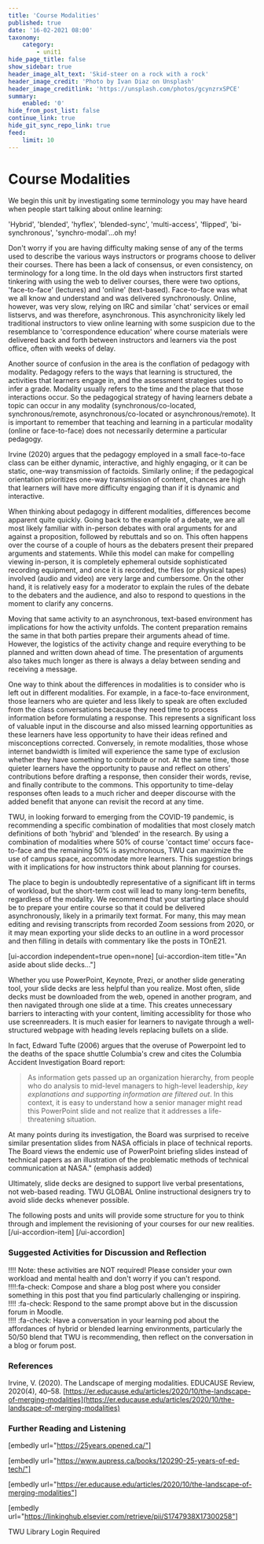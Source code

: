 ```yaml
---
title: 'Course Modalities'
published: true
date: '16-02-2021 08:00'
taxonomy:
    category:
        - unit1
hide_page_title: false
show_sidebar: true
header_image_alt_text: 'Skid-steer on a rock with a rock'
header_image_credit: 'Photo by Ivan Diaz on Unsplash'
header_image_creditlink: 'https://unsplash.com/photos/gcynzrxSPCE'
summary:
    enabled: '0'
hide_from_post_list: false
continue_link: true
hide_git_sync_repo_link: true
feed:
    limit: 10
---
```


# Course Modalities

We begin this unit by investigating some terminology you may have heard when people start talking about online learning:

'Hybrid', 'blended', 'hyflex', 'blended-sync', 'multi-access', 'flipped', 'bi-synchronous', 'synchro-modal'...oh my!

Don't worry if you are having difficulty making sense of any of the terms used to describe the various ways instructors or programs choose to deliver their courses. There has been a lack of consensus, or even consistency, on terminology for a long time. In the old days when instructors first started tinkering with using the web to deliver courses, there were two options, 'face-to-face' (lectures) and 'online' (text-based). Face-to-face was what we all know and understand and was delivered synchronously. Online, however, was very slow, relying on IRC and similar 'chat' services or email listservs, and was therefore, asynchronous. This asynchronicity likely led traditional instructors to view online learning with some suspicion due to the resemblance to 'correspondence education' where course materials were delivered back and forth between instructors and learners via the post office, often with weeks of delay.

Another source of confusion in the area is the conflation of pedagogy with modality. Pedagogy refers to the ways that learning is structured, the activities that learners engage in, and the assessment strategies used to infer a grade. Modality usually refers to the time and the place that those interactions occur. So the pedagogical strategy of having learners debate a topic can occur in any modality (synchronous/co-located, synchronous/remote, asynchronous/co-located or asynchronous/remote). It is important to remember that teaching and learning in a particular modality (online or face-to-face) does not necessarily determine a particular pedagogy.

Irvine (2020) argues that the pedagogy employed in a small face-to-face class can be either dynamic, interactive, and highly engaging, or it can be static, one-way transmission of factoids. Similarly online; if the pedagogical orientation prioritizes one-way transmission of content, chances are high that learners will have more difficulty engaging than if it is dynamic and interactive.

When thinking about pedagogy in different modalities, differences become apparent quite quickly. Going back to the example of a debate, we are all most likely familiar with in-person debates with oral arguments for and against a proposition, followed by rebuttals and so on. This often happens over the course of a couple of hours as the debaters present their prepared arguments and statements. While this model can make for compelling viewing in-person, it is completely ephemeral outside sophisticated recording equipment, and once it is recorded, the files (or physical tapes) involved (audio and video) are very large and cumbersome. On the other hand, it is relatively easy for a moderator to explain the rules of the debate to the debaters and the audience, and also to respond to questions in the moment to clarify any concerns.

Moving that same activity to an asynchronous, text-based environment has implications for how the activity unfolds. The content preparation remains the same in that both parties prepare their arguments ahead of time. However, the logistics of the activity change and require everything to be planned and written down ahead of time. The presentation of arguments also takes much longer as there is always a delay between sending and receiving a message.

One way to think about the differences in modalities is to consider who is left out in different modalities. For example, in a face-to-face environment, those learners who are quieter and less likely to speak are often excluded from the class conversations because they need time to process information before formulating a response. This represents a significant loss of valuable input in the discourse and also missed learning opportunities as these learners have less opportunity to have their ideas refined and misconceptions corrected. Conversely, in remote modalities, those whose internet bandwidth is limited will experience the same type of exclusion whether they have something to contribute or not. At the same time, those quieter learners have the opportunity to pause and reflect on others' contributions before drafting a response, then consider their words, revise, and finally contribute to the commons. This opportunity to time-delay responses often leads to a much richer and deeper discourse with the added benefit that anyone can revisit the record at any time.

TWU, in looking forward to emerging from the COVID-19 pandemic, is recommending a specific combination of modalities that most closely match definitions of both 'hybrid' and 'blended' in the research. By using a combination of modalities where 50% of course 'contact time' occurs face-to-face and the remaining 50% is asynchronous, TWU can maximize the use of campus space, accommodate more learners. This suggestion brings with it implications for how instructors think about planning for courses.

The place to begin is undoubtedly representative of a significant lift in terms of workload, but the short-term cost will lead to many long-term benefits, regardless of the modality. We recommend that your starting place should be to prepare your entire course so that it could be delivered asynchronously, likely in a primarily text format. For many, this may mean editing and revising transcripts from recorded Zoom sessions from 2020, or it may mean exporting your slide decks to an outline in a word processor and then filling in details with commentary like the posts in TOnE21.

[ui-accordion independent=true open=none]
[ui-accordion-item title="An aside about slide decks..."]

Whether you use PowerPoint, Keynote, Prezi, or another slide generating tool, your slide decks are less helpful than you realize. Most often, slide decks must be downloaded from the web, opened in another program, and then navigated through one slide at a time. This creates unnecessary barriers to interacting with your content, limiting accessiblity for those who use screenreaders. It is much easier for learners to navigate through a well-structured webpage with heading levels replacing bullets on a slide.

In fact, Edward Tufte (2006) argues that the overuse of Powerpoint led to the deaths of the space shuttle Columbia's crew and cites the Columbia Accident Investigation Board report:

> As information gets passed up an organization hierarchy, from people who do analysis to mid-level managers to high-level leadership, *key explanations and supporting information are filtered out*. In this context, it is easy to understand how a senior manager might read this PowerPoint slide and not realize that it addresses a life-threatening situation.

At many points during its investigation, the Board was surprised to receive similar presentation slides from NASA officials in place of technical reports. The Board views the endemic use of PowerPoint briefing slides instead of technical papers as an illustration of the problematic methods of technical communication at NASA." (emphasis added)

Ultimately, slide decks are designed to support live verbal presentations, not web-based reading. TWU GLOBAL Online instructional designers try to avoid slide decks whenever possible.

The following posts and units will provide some structure for you to think through and implement the revisioning of your courses for our new realities.
[/ui-accordion-item]
[/ui-accordion]

### Suggested Activities for Discussion and Reflection

!!!! Note: these activities are NOT required! Please consider your own workload and mental health and don't worry if you can't respond.  
!!!!:fa-check: Compose and share a blog post where you consider something in this post that you find particularly challenging or inspiring.  
!!!! :fa-check: Respond to the same prompt above but in the discussion forum in Moodle.  
!!!! :fa-check: Have a conversation in your learning pod about the affordances of hybrid or blended learning environments, particularly the 50/50 blend that TWU is recommending, then reflect on the conversation in a blog or forum post.

### References

Irvine, V. (2020). The Landscape of merging modalities. EDUCAUSE Review, 2020(4), 40–58. [https://er.educause.edu/articles/2020/10/the-landscape-of-merging-modalities](https://er.educause.edu/articles/2020/10/the-landscape-of-merging-modalities)

### Further Reading and Listening

[embedly url="https://25years.opened.ca/"]

[embedly url="https://www.aupress.ca/books/120290-25-years-of-ed-tech/"]

[embedly url="https://er.educause.edu/articles/2020/10/the-landscape-of-merging-modalities"]

[embedly url="https://linkinghub.elsevier.com/retrieve/pii/S1747938X17300258"]

TWU Library Login Required
